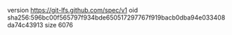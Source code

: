 version https://git-lfs.github.com/spec/v1
oid sha256:596bc00f565797f934bde650517297767f919bacb0dba94e033408da74c43913
size 6076
